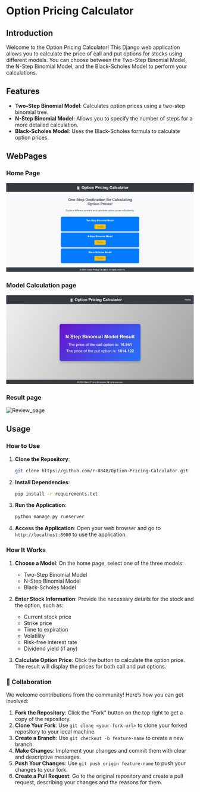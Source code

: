 # Option Pricing Calculator

## Introduction

Welcome to the Option Pricing Calculator! This Django web application allows you to calculate the price of call and put options for stocks using different models. You can choose between the Two-Step Binomial Model, the N-Step Binomial Model, and the Black-Scholes Model to perform your calculations.

## Features

- **Two-Step Binomial Model**: Calculates option prices using a two-step binomial tree.
- **N-Step Binomial Model**: Allows you to specify the number of steps for a more detailed calculation.
- **Black-Scholes Model**: Uses the Black-Scholes formula to calculate option prices.

## WebPages

### Home Page
![Home Page](images/home.png)

### Model Calculation page
![ Result_page](images/result.png)

### Result page
![Review_page](images/review.png)
## Usage

### How to Use

1. **Clone the Repository**:
    ```sh
    git clone https://github.com/r-8848/Option-Pricing-Calculator.git

3. **Install Dependencies**:
     ```sh
     pip install -r requirements.txt

5. **Run the Application**:
     ```sh
     python manage.py runserver

7. **Access the Application**:
Open your web browser and go to `http://localhost:8000` to use the application.

### How It Works

1. **Choose a Model**: On the home page, select one of the three models:
   - Two-Step Binomial Model
   - N-Step Binomial Model
   - Black-Scholes Model

2. **Enter Stock Information**: Provide the necessary details for the stock and the option, such as:
   - Current stock price
   - Strike price
   - Time to expiration
   - Volatility
   - Risk-free interest rate
   - Dividend yield (if any)

3. **Calculate Option Price**: Click the button to calculate the option price. The result will display the prices for both call and put options.

### 🤝 Collaboration

We welcome contributions from the community! Here’s how you can get involved:

1. **Fork the Repository**: Click the "Fork" button on the top right to get a copy of the repository.
2. **Clone Your Fork**: Use `git clone <your-fork-url>` to clone your forked repository to your local machine.
3. **Create a Branch**: Use `git checkout -b feature-name` to create a new branch.
4. **Make Changes**: Implement your changes and commit them with clear and descriptive messages.
5. **Push Your Changes**: Use `git push origin feature-name` to push your changes to your fork.
6. **Create a Pull Request**: Go to the original repository and create a pull request, describing your changes and the reasons for them.
